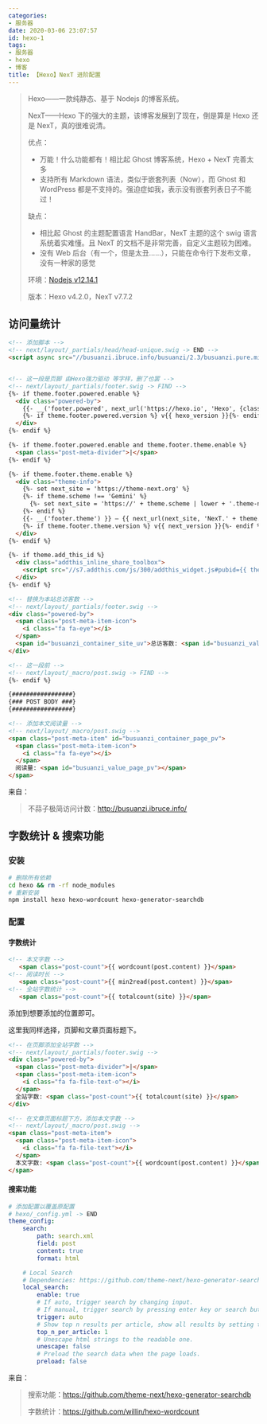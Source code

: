 ```yaml
---
categories:
- 服务器
date: 2020-03-06 23:07:57
id: hexo-1
tags:
- 服务器
- hexo
- 博客
title: 【Hexo】NexT 进阶配置
---
```


> Hexo——一款纯静态、基于 Nodejs 的博客系统。
>
> NexT——Hexo 下的强大的主题，该博客发展到了现在，倒是算是 Hexo 还是 NexT，真的很难说清。
>
> 优点：
>
> - 万能！什么功能都有！相比起 Ghost 博客系统，Hexo + NexT 完善太多
> - 支持所有 Markdown 语法，类似于嵌套列表（Now），而 Ghost 和 WordPress 都是不支持的。强迫症如我，表示没有嵌套列表日子不能过！
>
> 缺点：
>
> - 相比起 Ghost 的主题配置语言 HandBar，NexT 主题的这个 swig 语言系统着实难懂。且 NexT 的文档不是非常完善，自定义主题较为困难。
> - 没有 Web 后台（有一个，但是太丑……），只能在命令行下发布文章，没有一种家的感觉
>
> 环境：[Nodejs v12.14.1](https://www.vksir.zone/posts/nodejs/)
>
> 版本：Hexo v4.2.0，NexT  v7.7.2

## 访问量统计


```html
<!-- 添加脚本 -->
<!-- next/layout/_partials/head/head-unique.swig -> END -->
<script async src="//busuanzi.ibruce.info/busuanzi/2.3/busuanzi.pure.mini.js"></script>


<!-- 这一段是页脚 由Hexo强力驱动 等字样，删了也罢 -->
<!-- next/layout/_partials/footer.swig -> FIND -->
{%- if theme.footer.powered.enable %}
  <div class="powered-by">
    {{- __('footer.powered', next_url('https://hexo.io', 'Hexo', {class: 'theme-link'})) }}
    {%- if theme.footer.powered.version %} v{{ hexo_version }}{%- endif %}
  </div>
{%- endif %}

{%- if theme.footer.powered.enable and theme.footer.theme.enable %}
  <span class="post-meta-divider">|</span>
{%- endif %}

{%- if theme.footer.theme.enable %}
  <div class="theme-info">
    {%- set next_site = 'https://theme-next.org' %}
    {%- if theme.scheme !== 'Gemini' %}
      {%- set next_site = 'https://' + theme.scheme | lower + '.theme-next.org' %}
    {%- endif %}
    {{- __('footer.theme') }} – {{ next_url(next_site, 'NexT.' + theme.scheme, {class: 'theme-link'}) }}
    {%- if theme.footer.theme.version %} v{{ next_version }}{%- endif %}
  </div>
{%- endif %}

{%- if theme.add_this_id %}
  <div class="addthis_inline_share_toolbox">
    <script src="//s7.addthis.com/js/300/addthis_widget.js#pubid={{ theme.add_this_id }}" async="async"></script>
  </div>
{%- endif %}

<!-- 替换为本站总访客数 -->
<!-- next/layout/_partials/footer.swig -->
<div class="powered-by">
  <span class="post-meta-item-icon">
    <i class="fa fa-eye"></i>
  </span>
  <span id="busuanzi_container_site_uv">总访客数: <span id="busuanzi_value_site_uv"></span></span>
</div>

<!-- 这一段前 -->
<!-- next/layout/_macro/post.swig -> FIND -->
{%- endif %}

{#################}
{### POST BODY ###}
{#################}

<!-- 添加本文阅读量 -->
<!-- next/layout/_macro/post.swig -->
<span class="post-meta-item" id="busuanzi_container_page_pv">
  <span class="post-meta-item-icon">
    <i class="fa fa-eye"></i>
  </span>
  阅读量: <span id="busuanzi_value_page_pv"></span>
</span>
```

<!-- more -->

来自：

> 不蒜子极简访问计数：<u>http://busuanzi.ibruce.info/</u>

## 字数统计 & 搜索功能

### 安装

```bash
# 删除所有依赖
cd hexo && rm -rf node_modules
# 重新安装
npm install hexo hexo-wordcount hexo-generator-searchdb
```

### 配置

#### 字数统计

```html
<!-- 本文字数 -->
   <span class="post-count">{{ wordcount(post.content) }}</span>
<!-- 阅读时长 -->
   <span class="post-count">{{ min2read(post.content) }}</span>
<!-- 全站字数统计 -->
   <span class="post-count">{{ totalcount(site) }}</span>
```

添加到想要添加的位置即可。

这里我同样选择，页脚和文章页面标题下。

```html
<!-- 在页脚添加全站字数 -->
<!-- next/layout/_partials/footer.swig -->
<div class="powered-by">
  <span class="post-meta-divider">|</span>
  <span class="post-meta-item-icon">
    <i class="fa fa-file-text-o"></i>
  </span>
  全站字数: <span class="post-count">{{ totalcount(site) }}</span>
</div>

<!-- 在文章页面标题下方，添加本文字数 -->
<!-- next/layout/_macro/post.swig -->
<span class="post-meta-item">
  <span class="post-meta-item-icon">
    <i class="fa fa-file-text"></i>
  </span>
  本文字数: <span class="post-count">{{ wordcount(post.content) }}</span>
</span>
```

#### 搜索功能

```yml
# 添加配置以覆盖原配置
# hexo/_config.yml -> END
theme_config:
    search:
        path: search.xml
        field: post
        content: true
        format: html

    # Local Search
    # Dependencies: https://github.com/theme-next/hexo-generator-searchdb
    local_search:
        enable: true
        # If auto, trigger search by changing input.
        # If manual, trigger search by pressing enter key or search button.
        trigger: auto
        # Show top n results per article, show all results by setting to -1
        top_n_per_article: 1
        # Unescape html strings to the readable one.
        unescape: false
        # Preload the search data when the page loads.
        preload: false
```

来自：

> 搜索功能：<u>https://github.com/theme-next/hexo-generator-searchdb</u>
>
> 字数统计：<u>https://github.com/willin/hexo-wordcount</u>
